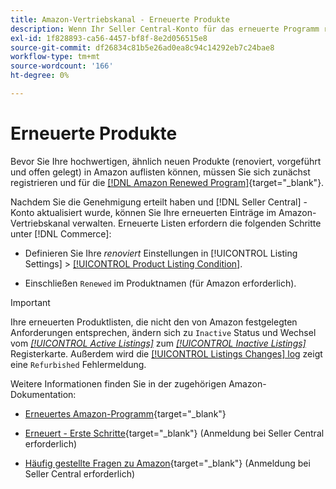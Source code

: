 ```yaml
---
title: Amazon-Vertriebskanal - Erneuerte Produkte
description: Wenn Ihr Seller Central-Konto für das erneuerte Programm registriert ist, können Sie Ihre erneuerten Einträge im Amazon-Sales Channel verwalten.
exl-id: 1f828893-ca56-4457-bf8f-8e2d056515e8
source-git-commit: df26834c81b5e26ad0ea8c94c14292eb7c24bae8
workflow-type: tm+mt
source-wordcount: '166'
ht-degree: 0%

---
```


# Erneuerte Produkte

Bevor Sie Ihre hochwertigen, ähnlich neuen Produkte (renoviert, vorgeführt und offen gelegt) in Amazon auflisten können, müssen Sie sich zunächst registrieren und für die [[!DNL Amazon Renewed Program]](https://sell.amazon.com/programs/renewed.html){target="_blank"}.

Nachdem Sie die Genehmigung erteilt haben und [!DNL Seller Central] -Konto aktualisiert wurde, können Sie Ihre erneuerten Einträge im Amazon-Vertriebskanal verwalten. Erneuerte Listen erfordern die folgenden Schritte unter [!DNL Commerce]:

- Definieren Sie Ihre _renoviert_ Einstellungen in [!UICONTROL Listing Settings] > [[!UICONTROL Product Listing Condition]](./product-listing-condition.md).

- Einschließen `Renewed` im Produktnamen (für Amazon erforderlich).

>[!IMPORTANT]
>
>Ihre erneuerten Produktlisten, die nicht den von Amazon festgelegten Anforderungen entsprechen, ändern sich zu `Inactive` Status und Wechsel vom *[[!UICONTROL Active Listings]](./active-listings.md)* zum *[[!UICONTROL Inactive Listings]](./inactive-listings.md)* Registerkarte. Außerdem wird die [[!UICONTROL Listings Changes] log](./listing-changes-log.md) zeigt eine `Refurbished` Fehlermeldung.

Weitere Informationen finden Sie in der zugehörigen Amazon-Dokumentation:

- [Erneuertes Amazon-Programm](https://sell.amazon.com/programs/renewed.html){target="_blank"}

- [Erneuert - Erste Schritte](https://sellercentral.amazon.com/gp/help/help.html/?itemID=201648580){target="_blank"} (Anmeldung bei Seller Central erforderlich)

- [Häufig gestellte Fragen zu Amazon](https://sellercentral.amazon.com/gp/help/help.html?itemID=202190060){target="_blank"} (Anmeldung bei Seller Central erforderlich)
